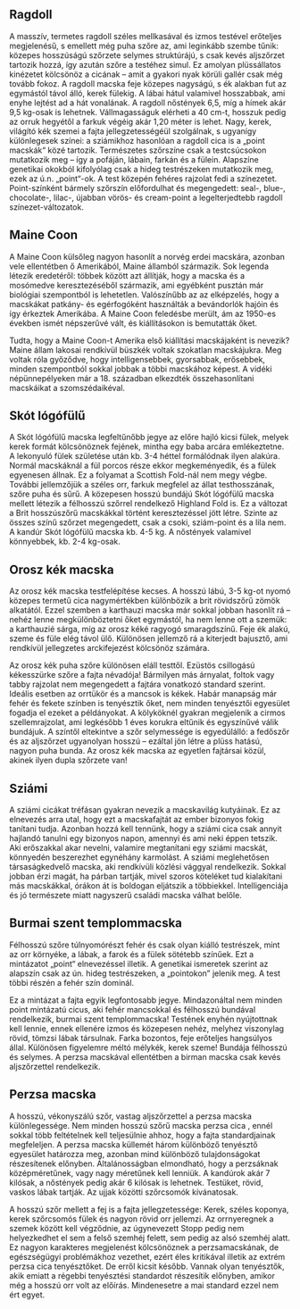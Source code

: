 ## Ragdoll


A masszív, termetes ragdoll széles mellkasával és izmos testével erőteljes megjelenésű, s emellett még puha szőre az, ami leginkább szembe tűnik: közepes hosszúságú szőrzete selymes struktúrájú, s csak kevés aljszőrzet tartozik hozzá, így azután szőre a testéhez simul. Ez amolyan plüssállatos kinézetet kölcsönöz a cicának – amit a gyakori nyak körüli gallér csak még tovább fokoz. A ragdoll macska feje közepes nagyságú, s ék alakban fut az egymástól távol álló, kerek fülekig. A lábai hátul valamivel hosszabbak, ami enyhe lejtést ad a hát vonalának. A ragdoll nőstények 6,5, míg a hímek akár 9,5 kg-osak is lehetnek. Vállmagasságuk elérheti a 40 cm-t, hosszuk pedig az orruk hegyétől a farkuk végéig akár 1,20 méter is lehet.
Nagy, kerek, világító kék szemei a fajta jellegzetességéül szolgálnak, s ugyanígy különlegesek színei: a sziámikhoz hasonlóan a ragdoll cica is a „point macskák“ közé tartozik. Természetes szőrszíne csak a testcsúcsokon mutatkozik meg – így a pofáján, lábain, farkán és a fülein. Alapszíne genetikai okokból kifolyólag csak a hideg testrészeken mutatkozik meg, ezek az ú.n. „point“-ok. A test közepén fehéres rajzolat fedi a színezetet. Point-színként bármely szőrszín előfordulhat és megengedett: seal-, blue-, chocolate-, lilac-, újabban vörös- és cream-point a legelterjedtebb ragdoll színezet-változatok.

## Maine Coon 

A Maine Coon külsőleg nagyon hasonlít a norvég erdei macskára, azonban vele ellentétben ő Amerikából, Maine államból származik. Sok legenda létezik eredetéről: többek között azt állítják, hogy a macska és a mosómedve keresztezéséből származik, ami egyébként pusztán már biológiai szempontból is lehetetlen. Valószínűbb az az elképzelés, hogy a macskákat patkány- és egérfogóként használták a bevándorlók hajóin és így érkeztek Amerikába. A Maine Coon feledésbe merült, ám az 1950-es években ismét népszerűvé vált, és kiállításokon is bemutatták őket.

Tudta, hogy a Maine Coon-t Amerika első kiállítási macskájaként is nevezik? Maine állam lakosai rendkívül büszkék voltak szokatlan macskájukra. Meg voltak róla győződve, hogy intelligensebbek, gyorsabbak, erősebbek, minden szempontból sokkal jobbak a többi macskához képest. A vidéki népünnepélyeken már a 18. században elkezdték összehasonlítani macskáikat a szomszédaikéval.


## Skót lógófülű 

A Skót lógófülű macska legfeltűnőbb jegye az előre hajló kicsi fülek, melyek kerek formát kölcsönöznek fejének, mintha egy baba arcára emlékeztetne. A lekonyuló fülek születése után kb. 3-4 héttel formálódnak ilyen alakúra. Normál macskáknál a fül porcos része ekkor megkeményedik, és a fülek egyenesen állnak. Ez a folyamat a Scottish Fold-nál nem megy végbe. További jellemzőjük a széles orr, farkuk megfelel az állat testhosszának, szőre puha és sűrű. A közepesen hosszú bundájú Skót lógófülű macska mellett létezik a félhosszú szőrrel rendelkező Highland Fold is. Ez a változat a Brit hosszúszőrű macskákkal történt keresztezéssel jött létre. Szinte az összes színű szőrzet megengedett, csak a csoki, sziám-point és a lila nem. A kandúr Skót lógófülű macska kb. 4-5 kg. A nőstények valamivel könnyebbek, kb. 2-4 kg-osak.


## Orosz kék macska

Az orosz kék macska testfelépítése kecses. A hosszú lábú, 3-5 kg-ot nyomó közepes termetű cica nagymértékben különbözik a brit rövidszőrű zömök alkatától. Ezzel szemben a karthauzi macska már sokkal jobban hasonlít rá – nehéz lenne megkülönböztetni őket egymástól, ha nem lenne ott a szemük: a karthauzié sárga, míg az orosz kéké ragyogó smaragdszínű. Feje ék alakú, szeme és füle elég távol ülő. Különösen jellemző rá a kiterjedt bajusztő, ami rendkívül jellegzetes arckifejezést kölcsönöz számára.

Az orosz kék puha szőre különösen eláll testtől. Ezüstös csillogású kékesszürke szőre a fajta névadója! Bármilyen más árnyalat, foltok vagy tabby rajzolat nem megengedett a fajtára vonatkozó standard szerint. Ideális esetben az orrtükör és a mancsok is kékek. Habár manapság már fehér és fekete színben is tenyésztik őket, nem minden tenyésztői egyesület fogadja el ezeket a példányokat. A kölyköknél gyakran megjelenik a cirmos szellemrajzolat, ami legkésőbb 1 éves korukra eltűnik és egyszínűvé válik bundájuk. A színtől eltekintve a szőr selymessége is egyedülálló: a fedőszőr és az aljszőrzet ugyanolyan hosszú – ezáltal jön létre a plüss hatású, nagyon puha bunda. Az orosz kék macska az egyetlen fajtársai közül, akinek ilyen dupla szőrzete van!

## Sziámi

A sziámi cicákat tréfásan gyakran nevezik a macskavilág kutyáinak. Ez az elnevezés arra utal, hogy ezt a macskafajtát az ember bizonyos fokig tanítani tudja. Azonban hozzá kell tennünk, hogy a sziámi cica csak annyit hajlandó tanulni egy bizonyos napon, amennyi és ami neki éppen tetszik. Aki erőszakkal akar nevelni, valamire megtanítani egy sziámi macskát, könnyedén beszerezhet egynéhány karmolást. A sziámi meglehetősen társaságkedvelő macska, aki rendkívüli közlési vággyal rendelkezik. Sokkal jobban érzi magát, ha párban tartják, mivel szoros köteléket tud kialakítani más macskákkal, órákon át is boldogan eljátszik a többiekkel. Intelligenciája és jó természete miatt nagyszerű családi macska válhat belőle.


## Burmai szent templommacska

Félhosszú szőre túlnyomórészt fehér és csak olyan kiálló testrészek, mint az orr környéke, a lábak, a farok és a fülek sötétebb színűek. Ezt a mintázatot „point“ elnevezéssel illetik. A genetikai ismeretek szerint az alapszín csak az ún. hideg testrészeken, a „pointokon” jelenik meg. A test többi részén a fehér szín dominál.

Ez a mintázat a fajta egyik legfontosabb jegye. Mindazonáltal nem minden point mintázatú cicus, aki fehér mancsokkal és félhosszú bundával rendelkezik, burmai szent templommacska! Testének enyhén nyújtottnak kell lennie, ennek ellenére izmos és közepesen nehéz, melyhez viszonylag rövid, tömzsi lábak társulnak. Farka bozontos, feje erőteljes hangsúlyos állal. Különösen figyelemre méltó mélykék, kerek szeme! Bundája félhosszú és selymes. A perzsa macskával ellentétben a birman macska csak kevés aljszőrzettel rendelkezik.

## Perzsa macska

A hosszú, vékonyszálú szőr, vastag aljszőrzettel a perzsa macska különlegessége. Nem minden hosszú szőrű macska perzsa cica , ennél sokkal több feltételnek kell teljesülnie ahhoz, hogy a fajta standardjainak megfeleljen. A perzsa macska küllemét három különböző tenyésztő egyesület határozza meg, azonban mind különböző tulajdonságokat részesítenek előnyben. Általánosságban elmondható, hogy a perzsáknak középméretűnek, vagy nagy méretűnek kell lenniük. A kandúrok akár 7 kilósak, a nőstények pedig akár 6 kilósak is lehetnek. Testüket, rövid, vaskos lábak tartják. Az ujjak közötti szőrcsomók kívánatosak.

A hosszú szőr mellett a fej is a fajta jellegzetessége: Kerek, széles koponya, kerek szőrcsomós fülek és nagyon rövid orr jellemzi. Az orrnyeregnek a szemek között kell végződnie, az úgynevezett Stopp pedig nem helyezkedhet el sem a felső szemhéj felett, sem pedig az alsó szemhéj alatt. Ez nagyon karakteres megjelenést kölcsönöznek a perzsamacskának, de egészségügyi problémákhoz vezethet, ezért éles kritikával illetik az extrém perzsa cica tenyésztőket. De erről kicsit később. Vannak olyan tenyésztők, akik emiatt a régebbi tenyésztési standardot részesítik előnyben, amikor még a hosszú orr volt az előírás. Mindenesetre a mai standard ezzel nem ért egyet.








